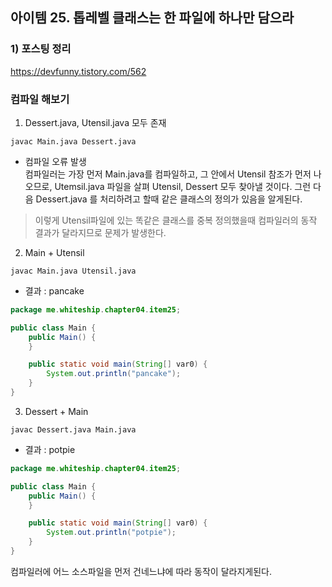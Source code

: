 ## 아이템 25. 톱레벨 클래스는 한 파일에 하나만 담으라

### 1) 포스팅 정리
https://devfunny.tistory.com/562

### 컴파일 해보기
1) Dessert.java, Utensil.java 모두 존재
```
javac Main.java Dessert.java
```
- 컴파일 오류 발생  
컴파일러는 가장 먼저 Main.java를 컴파일하고, 그 안에서 Utensil 참조가 먼저 나오므로, Utemsil.java 파일을 살펴 Utensil, Dessert 모두 찾아낼 것이다. 
그런 다음 Dessert.java 를 처리하려고 할때 같은 클래스의 정의가 있음을 알게된다.
> 이렇게 Utensil파일에 있는 똑같은 클래스를 중복 정의했을때 컴파일러의 동작 결과가 달라지므로 문제가 발생한다.

2) Main + Utensil
```
javac Main.java Utensil.java
```

- 결과 : pancake
```java
package me.whiteship.chapter04.item25;

public class Main {
    public Main() {
    }

    public static void main(String[] var0) {
        System.out.println("pancake");
    }
}
```

3) Dessert + Main
```
javac Dessert.java Main.java 
```

- 결과 : potpie
```java
package me.whiteship.chapter04.item25;

public class Main {
    public Main() {
    }

    public static void main(String[] var0) {
        System.out.println("potpie");
    }
}
```
컴파일러에 어느 소스파일을 먼저 건네느냐에 따라 동작이 달라지게된다.


